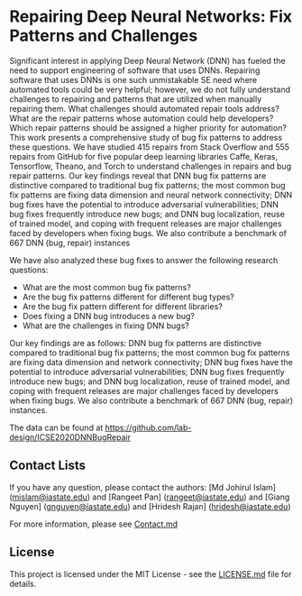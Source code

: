 # Repairing Deep Neural Networks: Fix Patterns and Challenges
Significant interest in applying Deep Neural Network (DNN) has fueled the need to support engineering of software that uses DNNs. Repairing software that uses DNNs is one such unmistakable SE need where automated tools could be very helpful; however, we do not fully understand challenges to repairing and patterns that are utilized when manually repairing them. What challenges should automated repair tools address? What are the repair patterns whose automation could help developers? Which repair patterns should be assigned a higher priority for automation? This work presents a comprehensive study of bug fix patterns to address these questions. We have studied 415 repairs from Stack Overflow and 555 repairs from GitHub for five popular deep learning libraries Caffe, Keras, Tensorflow, Theano, and Torch to understand challenges in repairs and bug repair patterns. Our key findings reveal that DNN bug fix patterns are distinctive compared to traditional bug fix patterns; the most common bug fix patterns are fixing data dimension and neural network connectivity; DNN bug fixes have the potential to introduce adversarial vulnerabilities; DNN bug fixes frequently introduce new bugs; and DNN bug localization, reuse of trained model, and coping with frequent releases are major challenges faced by developers when fixing bugs. We also contribute a benchmark of 667 DNN (bug, repair) instances

We have also analyzed these bug fixes to answer the following research questions:
- What are the most common bug fix patterns?
- Are the bug fix patterns different for different bug types?
- Are the bug fix pattern different for different libraries?
- Does fixing a DNN bug introduces a new bug?
- What are the challenges in fixing DNN bugs?

Our key findings are as follows: DNN bug fix patterns are distinctive compared to traditional bug fix patterns; the most common bug fix
patterns are fixing data dimension and network connectivity; DNN bug fixes have the potential to introduce adversarial vulnerabilities; DNN bug fixes frequently introduce new bugs; and DNN bug localization, reuse of trained model, and coping with frequent releases are major challenges faced by developers when fixing bugs. We also contribute a benchmark of 667 DNN (bug, repair) instances.

The data can be found at https://github.com/lab-design/ICSE2020DNNBugRepair

## Contact Lists
If you have any question, please contact the authors: [Md Johirul Islam] (mislam@iastate.edu) and [Rangeet Pan] (rangeet@iastate.edu) and [Giang Nguyen] (gnguyen@iastate.edu) and [Hridesh Rajan] (hridesh@iastate.edu)

For more information, please see [Contact.md](./CONTACT.md)

## License
This project is licensed under the MIT License - see the [LICENSE.md](./LICENSE.md) file for details.
